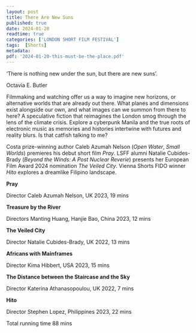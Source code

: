 ```yaml
---
layout: post
title: There Are New Suns
published: true
date: 2024-01-20
readtime: true
categories: ['LONDON SHORT FILM FESTIVAL']
tags:  [Shorts]
metadata: 
pdf: '2024-01-20-this-must-be-the-place.pdf'
---
```



‘There is nothing new under the sun, but there are new suns’.

Octavia E. Butler

Filmmaking and watching offer us a way to imagine new horizons, or alternative worlds that are already out there. What planes and dimensions exist alongside our own, and what images can we summon from there to here? A speculative fiction that reimagines the London smog through the lens of the climate crisis. Explore a cyberpunk Manila and the true roots of electronic music as memories and histories intertwine with futures and reality blurs. Is that catfish talking to me?

Costa prize-winning author Caleb Azumah Nelson (_Open Water_, _Small Worlds_) premieres his debut short film _Pray_. LSFF alumni Natalie Cubides-Brady (_Beyond the Winds: A Post Nuclear Reverie_) presents her European Film Award 2024 nomination _The Veiled City_. Vienna Shorts FIDO winner _Hito_ explores a dreamlike Filipino landscape.

**Pray**  

Director Caleb Azumah Nelson, UK 2023, 19 mins

**Treasure by the River**  

Directors Manting Huang, Hanjie Bao, China 2023, 12 mins

**The Veiled City**  

Director Natalie Cubides-Brady, UK 2022, 13 mins

**Africans with Mainframes** 

Director Kima Hibbert, USA 2023, 15 mins

**The Distance between the Staircase and the Sky**  

Director Katerina Athanasopoulou, UK 2022, 7 mins

**Hito**  

Director Stephen Lopez, Philippines 2023, 22 mins

Total running time 88 mins
<!--stackedit_data:
eyJoaXN0b3J5IjpbNTE3OTI4ODkyLDczMDk5ODExNl19
-->